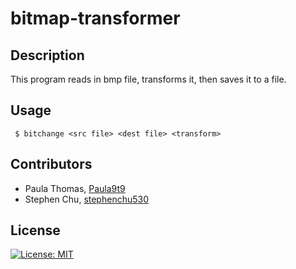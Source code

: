 # bitmap-transformer

## Description
This program reads in bmp file, transforms it, then saves it to a file.

## Usage
```
 $ bitchange <src file> <dest file> <transform>
```

## Contributors
* Paula Thomas, [Paula9t9](https://github.com/Paula9t9)
* Stephen Chu, [stephenchu530](https://github.com/stephenchu530)

## License
[![License: MIT](https://img.shields.io/badge/License-MIT-yellow.svg)](https://github.com/stephenchu530/bitmap-transformer/blob/master/LICENSE)
